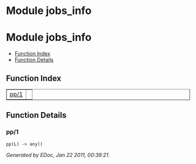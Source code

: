 Module jobs_info
================


<h1>Module jobs_info</h1>

* [Function Index](#index)
* [Function Details](#functions)






<h2><a name="index">Function Index</a></h2>



<table width="100%" border="1" cellspacing="0" cellpadding="2" summary="function index"><tr><td valign="top"><a href="#pp-1">pp/1</a></td><td></td></tr></table>


<a name="functions"></a>


<h2>Function Details</h2>


<a name="pp-1"></a>


<h3>pp/1</h3>





`pp(L) -> any()`



_Generated by EDoc, Jan 22 2011, 00:39:21._